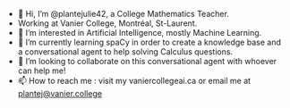 - 👋 Hi, I’m @plantejulie42, a College Mathematics Teacher.
- Working at Vanier College, Montréal, St-Laurent.
- 👀 I’m interested in Artificial Intelligence, mostly Machine Learning.
- 🌱 I’m currently learning spaCy in order to create a knowledge base and a conversational agent to help solving Calculus questions.
- 💞️ I’m looking to collaborate on this conversational agent with whoever can help me!
- 📫 How to reach me : visit my vaniercollegeai.ca or email me at plantej@vanier.college

<!---
plantejulie42/plantejulie42 is a ✨ special ✨ repository because its `README.md` (this file) appears on your GitHub profile.
You can click the Preview link to take a look at your changes.
--->
